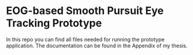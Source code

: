 # EOG-based Smooth Pursuit Eye Tracking Prototype

In this repo you can find all files needed for running the prototype application. The documentation can be found in the Appendix of my thesis.